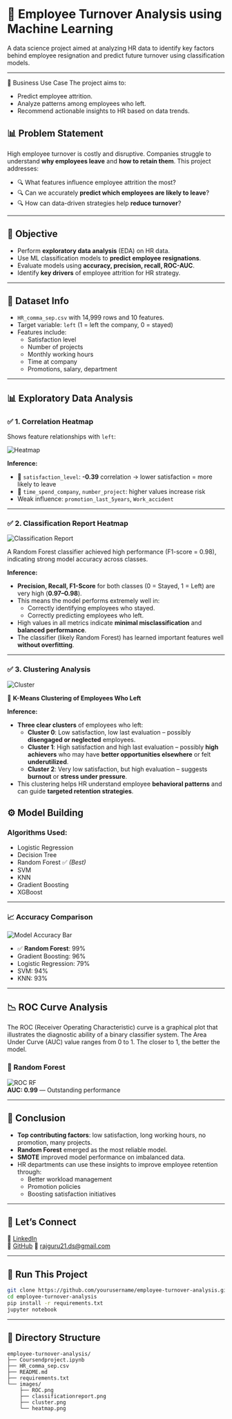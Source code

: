 
# 🧠 Employee Turnover Analysis using Machine Learning

A data science project aimed at analyzing HR data to identify key factors behind employee resignation and predict future turnover using classification models.

---

🎯 Business Use Case
The project aims to:
- Predict employee attrition.
- Analyze patterns among employees who left.
- Recommend actionable insights to HR based on data trends.

## 📊 Problem Statement

High employee turnover is costly and disruptive. Companies struggle to understand **why employees leave** and **how to retain them**. This project addresses:

- 🔍 What features influence employee attrition the most?
- 🔍 Can we accurately **predict which employees are likely to leave**?
- 🔍 How can data-driven strategies help **reduce turnover**?

---

## 🎯 Objective

- Perform **exploratory data analysis** (EDA) on HR data.
- Use ML classification models to **predict employee resignations**.
- Evaluate models using **accuracy, precision, recall, ROC-AUC**.
- Identify **key drivers** of employee attrition for HR strategy.

---

## 🧾 Dataset Info

- `HR_comma_sep.csv` with 14,999 rows and 10 features.
- Target variable: `left` (1 = left the company, 0 = stayed)
- Features include:
  - Satisfaction level
  - Number of projects
  - Monthly working hours
  - Time at company
  - Promotions, salary, department

---

## 📊 Exploratory Data Analysis

### ✅ 1. Correlation Heatmap

Shows feature relationships with `left`:

![Heatmap](Images/heatmap.png)

**Inference:**
- 🔻 `satisfaction_level`: **-0.39** correlation → lower satisfaction = more likely to leave
- 🔺 `time_spend_company`, `number_project`: higher values increase risk
- Weak influence: `promotion_last_5years`, `Work_accident`

---

### ✅ 2. Classification Report Heatmap
![Classification Report](Images/classificationreport.png)

A Random Forest classifier achieved high performance (F1-score = 0.98), indicating strong model accuracy across classes.

**Inference:**
- **Precision, Recall, F1-Score** for both classes (0 = Stayed, 1 = Left) are very high (**0.97–0.98**).
- This means the model performs extremely well in:
  - Correctly identifying employees who stayed.
  - Correctly predicting employees who left.
- High values in all metrics indicate **minimal misclassification** and **balanced performance**.
- The classifier (likely Random Forest) has learned important features well **without overfitting**.

---

### ✅ 3. Clustering Analysis
![Cluster](Images/cluster.png)

👥 **K-Means Clustering of Employees Who Left**

**Inference:**
- **Three clear clusters** of employees who left:
  - **Cluster 0**: Low satisfaction, low last evaluation – possibly **disengaged or neglected** employees.
  - **Cluster 1**: High satisfaction and high last evaluation – possibly **high achievers** who may have **better opportunities elsewhere** or felt **underutilized**.
  - **Cluster 2**: Very low satisfaction, but high evaluation – suggests **burnout** or **stress under pressure**.
- This clustering helps HR understand employee **behavioral patterns** and can guide **targeted retention strategies**.



## ⚙️ Model Building

### Algorithms Used:
- Logistic Regression
- Decision Tree
- Random Forest ✅ *(Best)*
- SVM
- KNN
- Gradient Boosting
- XGBoost

---

### 📈 Accuracy Comparison

![Model Accuracy Bar](images/model_accuracy.png)

- ✅ **Random Forest**: 99%
- Gradient Boosting: 96%
- Logistic Regression: 79%
- SVM: 94%
- KNN: 93%

---

## 📉 ROC Curve Analysis

The ROC (Receiver Operating Characteristic) curve is a graphical plot that illustrates the diagnostic ability of a binary classifier system. The Area Under Curve (AUC) value ranges from 0 to 1. The closer to 1, the better the model.

### 🔷 Random Forest
![ROC RF](Images/ROC.png)  
**AUC: 0.99** — Outstanding performance

---

## 🧠 Conclusion

- **Top contributing factors**: low satisfaction, long working hours, no promotion, many projects.
- **Random Forest** emerged as the most reliable model.
- **SMOTE** improved model performance on imbalanced data.
- HR departments can use these insights to improve employee retention through:
  - Better workload management
  - Promotion policies
  - Boosting satisfaction initiatives

---

## 🤝 Let’s Connect

💼 [LinkedIn](www.linkedin.com/in/rajguru-mathiyalagan-63b921244)  
🐙 [GitHub]((https://github.com/RajguruDs/Rajguru))
📧 rajguru21.ds@gmail.com  

---

## 🔧 Run This Project

```bash
git clone https://github.com/yourusername/employee-turnover-analysis.git
cd employee-turnover-analysis
pip install -r requirements.txt
jupyter notebook
```

---

## 📁 Directory Structure

```
employee-turnover-analysis/
├── Coursendproject.ipynb
├── HR_comma_sep.csv
├── README.md
├── requirements.txt
└── images/
    ├── ROC.png
    ├── classificationreport.png
    ├── cluster.png
    └── heatmap.png
```
